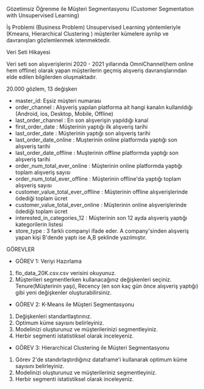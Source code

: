  Gözetimsiz Öğrenme ile Müşteri Segmentasyonu (Customer Segmentation with Unsupervised Learning)

 İş Problemi (Business Problem)
 Unsupervised Learning yöntemleriyle (Kmeans, Hierarchical Clustering )  müşteriler kümelere ayrılıp ve davranışları gözlemlenmek istenmektedir.

 Veri Seti Hikayesi


 Veri seti son alışverişlerini 2020 - 2021 yıllarında OmniChannel(hem online hem offline) olarak yapan müşterilerin geçmiş alışveriş davranışlarından
 elde edilen bilgilerden oluşmaktadır.

 20.000 gözlem, 13 değişken

- master_id: Eşsiz müşteri numarası
- order_channel : Alışveriş yapılan platforma ait hangi kanalın kullanıldığı (Android, ios, Desktop, Mobile, Offline)
- last_order_channel : En son alışverişin yapıldığı kanal
- first_order_date : Müşterinin yaptığı ilk alışveriş tarihi
- last_order_date : Müşterinin yaptığı son alışveriş tarihi
- last_order_date_online : Muşterinin online platformda yaptığı son alışveriş tarihi
- last_order_date_offline : Muşterinin offline platformda yaptığı son alışveriş tarihi
- order_num_total_ever_online : Müşterinin online platformda yaptığı toplam alışveriş sayısı
- order_num_total_ever_offline : Müşterinin offline'da yaptığı toplam alışveriş sayısı
- customer_value_total_ever_offline : Müşterinin offline alışverişlerinde ödediği toplam ücret
- customer_value_total_ever_online : Müşterinin online alışverişlerinde ödediği toplam ücret
- interested_in_categories_12 : Müşterinin son 12 ayda alışveriş yaptığı kategorilerin listesi
- store_type : 3 farklı companyi ifade eder. A company'sinden alışveriş yapan kişi B'dende yaptı ise A,B şeklinde yazılmıştır.



 GÖREVLER


- GÖREV 1: Veriyi Hazırlama
 1. flo_data_20K.csv.csv verisini okuyunuz.
 2. Müşterileri segmentlerken kullanacağınız değişkenleri seçiniz. Tenure(Müşterinin yaşı), Recency (en son kaç gün önce alışveriş yaptığı) gibi yeni değişkenler oluşturabilirsiniz.

- GÖREV 2: K-Means ile Müşteri Segmentasyonu
 1. Değişkenleri standartlaştırınız.
 2. Optimum küme sayısını belirleyiniz.
 3. Modelinizi oluşturunuz ve müşterilerinizi segmentleyiniz.
 4. Herbir segmenti istatistiksel olarak inceleyeniz.

- GÖREV 3: Hierarchical Clustering ile Müşteri Segmentasyonu
 1. Görev 2'de standırlaştırdığınız dataframe'i kullanarak optimum küme sayısını belirleyiniz.
 2. Modelinizi oluşturunuz ve müşterileriniz segmentleyiniz.
 3. Herbir segmenti istatistiksel olarak inceleyeniz.

